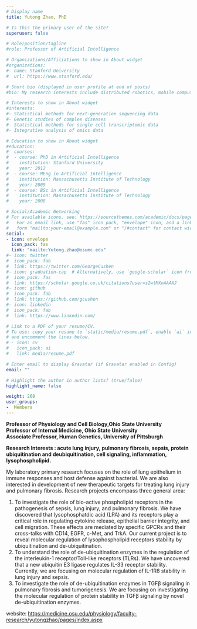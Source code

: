 ```yaml
---
# Display name
title: Yutong Zhao, PhD

# Is this the primary user of the site?
superuser: false

# Role/position/tagline
#role: Professor of Artificial Intelligence

# Organizations/Affiliations to show in About widget
#organizations:
#- name: Stanford University
#  url: https://www.stanford.edu/

# Short bio (displayed in user profile at end of posts)
#bio: My research interests include distributed robotics, mobile computing and programmable matter.

# Interests to show in About widget
#interests:
#- Statistical methods for next-generation sequencing data
#- Genetic studies of complex diseases
#- Statistical methods for single cell transcriptomic data
#- Integrative analysis of omics data

# Education to show in About widget
#education:
#  courses:
#  - course: PhD in Artificial Intelligence
#    institution: Stanford University
#    year: 2012
#  - course: MEng in Artificial Intelligence
#    institution: Massachusetts Institute of Technology
#    year: 2009
#  - course: BSc in Artificial Intelligence
#    institution: Massachusetts Institute of Technology
#    year: 2008

# Social/Academic Networking
# For available icons, see: https://sourcethemes.com/academic/docs/page-builder/#icons
#   For an email link, use "fas" icon pack, "envelope" icon, and a link in the
#   form "mailto:your-email@example.com" or "/#contact" for contact widget.
social:
- icon: envelope
  icon_pack: fas
  link: "mailto:Yutong.zhao@osumc.edu"
#- icon: twitter
#  icon_pack: fab
#  link: https://twitter.com/GeorgeCushen
#- icon: graduation-cap  # Alternatively, use `google-scholar` icon from `ai` icon pack
#  icon_pack: fas
#  link: https://scholar.google.co.uk/citations?user=sIwtMXoAAAAJ
#- icon: github
#  icon_pack: fab
#  link: https://github.com/gcushen
#- icon: linkedin
#  icon_pack: fab
#  link: https://www.linkedin.com/

# Link to a PDF of your resume/CV.
# To use: copy your resume to `static/media/resume.pdf`, enable `ai` icons in `params.toml`, 
# and uncomment the lines below.
# - icon: cv
#   icon_pack: ai
#   link: media/resume.pdf

# Enter email to display Gravatar (if Gravatar enabled in Config)
email: ""

# Highlight the author in author lists? (true/false)
highlight_name: false

weight: 268
user_groups:
-  Members
---
```


**Professor of Physiology and Cell Biology,Ohio State University**<br>
**Professor of Internal Medicine, Ohio State University**<br>
**Associate Professor, Human Genetics,  University of Pittsburgh**

**Research Interests : acute lung injury, pulmonary fibrosis, sepsis, protein ubiquitination and deubiquitination, cell signaling, inflammation, lysophospholipid.**

My laboratory primary research focuses on the role of lung epithelium in immune responses and host defense against bacterial. We are also interested in development of new therapeutic targets for treating lung injury and pulmonary fibrosis. Research projects encompass three general area:                              

1. To investigate the role of bio-active phospholipid receptors in the pathogenesis of sepsis, lung injury, and pulmonary fibrosis. We have discovered that lysophosphatdic acid (LPA) and its receptors play a critical role in regulating cytokine release, epithelial barrier integrity, and cell migration. These effects are mediated by specific GPCRs and their cross-talks with CD14, EGFR, c-Met, and TrkA. Our current project is to reveal molecular regulation of lysophospholipid receptors stability by ubiquitination and de-ubiquitination.  
2. To understand the role of de-ubiquitination enzymes in the regulation of the interleukin-1 receptor/Toll-like receptors (TLRs). We have uncovered that a new ubiquitin E3 ligase regulates IL-33 receptor stability. Currently, we are focusing on molecular regulation of IL-1R8 stability in lung injury and sepsis. 
3. To investigate the role of de-ubiquitination enzymes in TGFβ signaling in pulmonary fibrosis and tumorigenesis. We are focusing on investigating the molecular regulation of protein stability in TGFβ signaling by novel de-ubiquitination enzymes.


website: https://medicine.osu.edu/physiology/faculty-research/yutongzhao/pages/index.aspx


